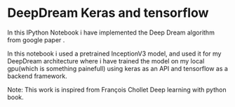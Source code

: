 # DeepDream Keras and tensorflow


In this IPython Notebook i have implemented the Deep Dream algorithm from google paper .

In this notebook i used a pretrained InceptionV3 model, and used it for my DeepDream architecture where i have trained the model on my local gpu(which is something painefull) using keras as an API and tensorflow as a backend framework.

Note:
This work is inspired from François Chollet Deep learning with python book.
